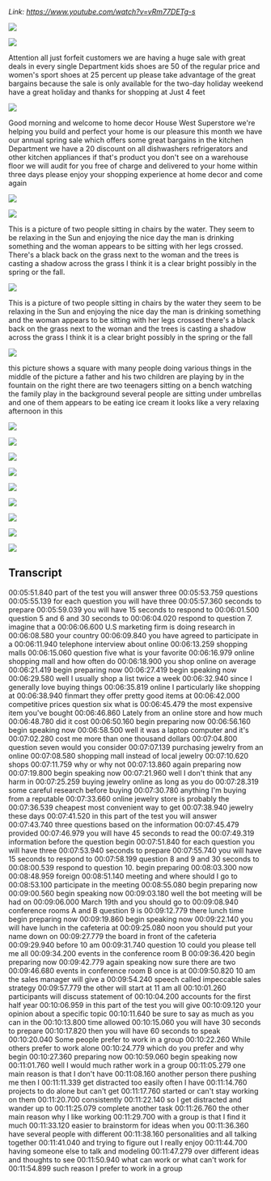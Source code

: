 _Link: https://www.youtube.com/watch?v=vRm77DETg-s_

![](./Images/mock-test-1-1.png)

![](./Images/mock-test-1-2.png)

Attention all just forfeit customers we are having a huge sale with great deals in every single Department kids shoes are 50 of the regular price and women's sport shoes at 25 percent up please take advantage of the great bargains because the sale is only available for the two-day holiday weekend have a great holiday and thanks for shopping at Just 4 feet

![](./Images/mock-test-1-3.png)

Good morning and welcome to home decor House West Superstore we're helping you build and perfect your home is our pleasure this month we have our annual spring sale which offers some great bargains in the kitchen Department we have a 20 discount on all dishwashers refrigerators and other kitchen appliances if that's product you don't see on a warehouse floor we will audit for you free of charge and delivered to your home within three days please enjoy your shopping experience at home decor and come again

![](./Images/mock-test-1-4.png)

![](./Images/mock-test-1-5.png)

This is a picture of two people sitting in chairs by the water. They seem to be relaxing in the Sun and enjoying the nice day the man is drinking something and the woman appears to be sitting with her legs crossed. There's a black back on the grass next to the woman and the trees is casting a shadow across the grass I think it is a clear bright possibly in the spring or the fall.

![](./Images/mock-test-1-6.png)

This is a picture of two people sitting in chairs by the water they seem to be relaxing in the Sun and enjoying the nice day the man is drinking something and the woman appears to be sitting with her legs crossed there's a black back on the grass next to the woman and the trees is casting a shadow across the grass I think it is a clear bright possibly in the spring or the fall

![](./Images/mock-test-1-7.png)

this picture shows a square with many people doing various things in the middle of the picture a father and his two children are playing by in the fountain on the right there are two teenagers sitting on a bench watching the family play in the background several people are sitting under umbrellas and one of them appears to be eating ice cream it looks like a very relaxing afternoon in this

![](./Images/mock-test-1-8.png)

![](./Images/mock-test-1-9.png)

![](./Images/mock-test-1-10.png)

![](./Images/mock-test-1-11.png)

![](./Images/mock-test-1-12.png)

![](./Images/mock-test-1-13.png)

![](./Images/mock-test-1-14.png)

![](./Images/mock-test-1-15.png)

![](./Images/mock-test-1-16.png)


## Transcript

00:05:51.840 part of the test you will answer three
00:05:53.759 questions
00:05:55.139 for each question you will have three
00:05:57.360 seconds to prepare
00:05:59.039 you will have 15 seconds to respond to
00:06:01.500 question 5 and 6 and 30 seconds to
00:06:04.020 respond to question 7. imagine that a
00:06:06.600 U.S marketing firm is doing research in
00:06:08.580 your country
00:06:09.840 you have agreed to participate in a
00:06:11.940 telephone interview about online
00:06:13.259 shopping malls
00:06:15.060 question five what is your favorite
00:06:16.979 online shopping mall and how often do
00:06:18.900 you shop online on average
00:06:21.419 begin preparing now
00:06:27.419 begin speaking now
00:06:29.580 well I usually shop a list twice a week
00:06:32.940 since I generally love buying things
00:06:35.819 online I particularly like shopping at
00:06:38.940 finmart they offer pretty good items at
00:06:42.000 competitive prices question six what is
00:06:45.479 the most expensive item you've bought
00:06:46.860 Lately from an online store and how much
00:06:48.780 did it cost
00:06:50.160 begin preparing now
00:06:56.160 begin speaking now
00:06:58.500 well it was a laptop computer and it's
00:07:02.280 cost me more than one thousand dollars
00:07:04.800 question seven would you consider
00:07:07.139 purchasing jewelry from an online
00:07:08.580 shopping mall instead of local jewelry
00:07:10.620 shops
00:07:11.759 why or why not
00:07:13.860 again preparing now
00:07:19.800 begin speaking now
00:07:21.960 well I don't think that any harm in
00:07:25.259 buying jewelry online as long as you do
00:07:28.319 some careful research before buying
00:07:30.780 anything I'm buying from a reputable
00:07:33.660 online jewelry store is probably the
00:07:36.539 cheapest most convenient way to get
00:07:38.940 jewelry these days
00:07:41.520 in this part of the test you will answer
00:07:43.740 three questions based on the information
00:07:45.479 provided
00:07:46.979 you will have 45 seconds to read the
00:07:49.319 information before the question begin
00:07:51.840 for each question you will have three
00:07:53.940 seconds to prepare
00:07:55.740 you will have 15 seconds to respond to
00:07:58.199 question 8 and 9 and 30 seconds to
00:08:00.539 respond to question 10. begin preparing
00:08:03.300 now
00:08:48.959 foreign
00:08:51.140 meeting and where should I go to
00:08:53.100 participate in the meeting
00:08:55.080 begin preparing now
00:09:00.560 begin speaking now
00:09:03.180 well the bot meeting will be had on
00:09:06.000 March 19th and you should go to
00:09:08.940 conference rooms A and B question 9 is
00:09:12.779 there lunch time begin preparing now
00:09:19.860 begin speaking now
00:09:22.140 you will have lunch in the cafeteria at
00:09:25.080 noon you should put your name down on
00:09:27.779 the board in front of the cafeteria
00:09:29.940 before 10 am
00:09:31.740 question 10 could you please tell me all
00:09:34.200 events in the conference room B
00:09:36.420 begin preparing now
00:09:42.779 again speaking now sure there are two
00:09:46.680 events in conference room B once is at
00:09:50.820 10 am the sales manager will give a
00:09:54.240 speech called impeccable sales strategy
00:09:57.779 the other will start at 11 am all
00:10:01.260 participants will discuss statement of
00:10:04.200 accounts for the first half year
00:10:06.959 in this part of the test you will give
00:10:09.120 your opinion about a specific topic
00:10:11.640 be sure to say as much as you can in the
00:10:13.800 time allowed
00:10:15.060 you will have 30 seconds to prepare
00:10:17.820 then you will have 60 seconds to speak
00:10:20.040 Some people prefer to work in a group
00:10:22.260 While others prefer to work alone
00:10:24.779 which do you prefer and why begin
00:10:27.360 preparing now
00:10:59.060 begin speaking now
00:11:01.760 well I would much rather work in a group
00:11:05.279 one main reason is that I don't have
00:11:08.160 another person there pushing me then I
00:11:11.339 get distracted too easily often I have
00:11:14.760 projects to do alone but can't get
00:11:17.760 started or can't stay working on them
00:11:20.700 consistently
00:11:22.140 so I get distracted and wander up to
00:11:25.079 complete another task
00:11:26.760 the other main reason why I like working
00:11:29.700 with a group is that I find it much
00:11:33.120 easier to brainstorm for ideas when you
00:11:36.360 have several people with different
00:11:38.160 personalities and all talking together
00:11:41.040 and trying to figure out I really enjoy
00:11:44.700 having someone else to talk and modeling
00:11:47.279 over different ideas and thoughts to see
00:11:50.940 what can work or what can't work for
00:11:54.899 such reason I prefer to work in a group

